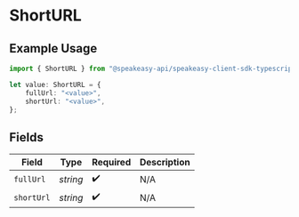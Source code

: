 # ShortURL

## Example Usage

```typescript
import { ShortURL } from "@speakeasy-api/speakeasy-client-sdk-typescript/sdk/models/shared";

let value: ShortURL = {
    fullUrl: "<value>",
    shortUrl: "<value>",
};
```

## Fields

| Field              | Type               | Required           | Description        |
| ------------------ | ------------------ | ------------------ | ------------------ |
| `fullUrl`          | *string*           | :heavy_check_mark: | N/A                |
| `shortUrl`         | *string*           | :heavy_check_mark: | N/A                |